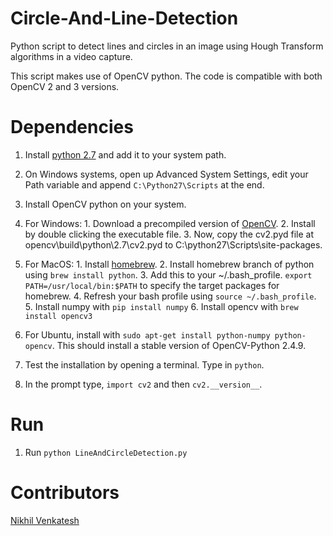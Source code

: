 # Circle-And-Line-Detection
Python script to detect lines and circles in an image using Hough Transform algorithms in a video capture. 

This script makes use of OpenCV python. The code is compatible with both OpenCV 2 and 3 versions.

# Dependencies
1. Install [python 2.7](https://www.python.org/downloads/) and add it to your system path.
  1. On Windows systems, open up Advanced System Settings, edit your Path variable and append ```C:\Python27\Scripts``` at the end.
  
2. Install OpenCV python on your system.
  1. For Windows:
    1. Download a precompiled version of [OpenCV](https://sourceforge.net/projects/opencvlibrary/files/opencv-win/3.1.0/opencv-3.1.0.exe/download).
    2. Install by double clicking the executable file.
    3. Now, copy the cv2.pyd file at opencv\build\python\2.7\cv2.pyd to C:\python27\Scripts\site-packages.
  2. For MacOS:
    1. Install [homebrew](http://brew.sh).
    2. Install homebrew branch of python using ```brew install python```.
    3. Add this to your ~/.bash_profile. ```export PATH=/usr/local/bin:$PATH``` to specify the target packages for homebrew.
    4. Refresh your bash profile using ```source ~/.bash_profile```.
    5. Install numpy with ```pip install numpy```
    6. Install opencv with ```brew install opencv3```
  3. For Ubuntu, install with ```sudo apt-get install python-numpy python-opencv```. This should install a stable version of OpenCV-Python 2.4.9. 
  
3. Test the installation by opening a terminal. Type in ```python```. 
  1. In the prompt type, ```import cv2``` and then ```cv2.__version__```.
  
# Run
1. Run ```python LineAndCircleDetection.py```

# Contributors
[Nikhil Venkatesh](https://github.com/nikv96)
